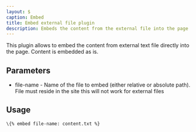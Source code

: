 ```yaml
---
layout: $
caption: Embed
title: Embed external file plugin
description: Embeds the content from the external file into the page
---
```

This plugin allows to embed the content from external text file directly into the page. Content is embedded as is.

## Parameters

* file-name - Name of the file to embed (either relative or absolute path). File must reside in the site this will not work for external files

## Usage

~~~
\{% embed file-name: content.txt %}
~~~
